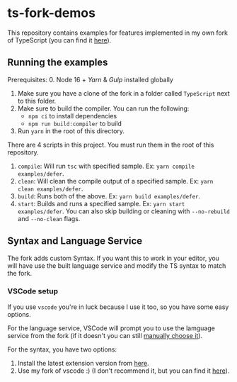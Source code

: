 # ts-fork-demos

This repository contains examples for features implemented in my own fork of TypeScript (you can find it [here](https://github.com/laurci/TypeScript)).

## Running the examples

Prerequisites:
0. Node 16 + *Yarn* & *Gulp* installed globally
1. Make sure you have a clone of the fork in a folder called `TypeScript` next to this folder.
2. Make sure to build the compiler. You can run the following:
    - `npm ci` to install dependencies
    - `npm run build:compiler` to build
3. Run `yarn` in the root of this directory.

There are 4 scripts in this project. You must run them in the root of this repository.
1. `compile`: Will run `tsc` with specified sample. Ex: `yarn compile examples/defer`.
2. `clean`: Will clean the compile output of a specified sample. Ex: `yarn clean examples/defer`.
3. `build`: Runs both of the above. Ex: `yarn build examples/defer`.
4. `start`: Builds and runs a specified sample. Ex: `yarn start examples/defer`. You can also skip building or cleaning with `--no-rebuild` and `--no-clean` flags.

## Syntax and Language Service

The fork adds custom Syntax. If you want this to work in your editor, you will have use the built language service and modify the TS syntax to match the fork.

### VSCode setup

If you use `vscode` you're in luck because I use it too, so you have some easy options.

For the language service, VSCode will prompt you to use the lamguage service from the fork (if it doesn't you can still [manually choose it](https://code.visualstudio.com/docs/typescript/typescript-compiling#_using-the-workspace-version-of-typescript)).

For the syntax, you have two options:
1. Install the latest extension version from [here](https://github.com/laurci/ts-fork-vscode/tree/master/pack).
2. Use my fork of vscode :) (I don't recommend it, but you can find it [here](https://github.com/laurci/vscode)).